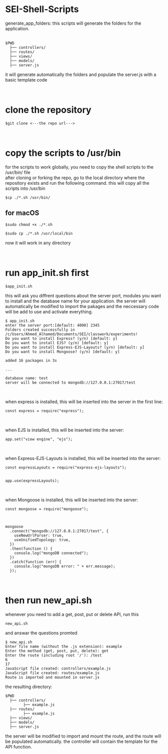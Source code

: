 # SEI-Shell-Scripts

generate_app_folders: this scripts will generate the folders for the application.<br><br>

```
$PWD
  ├── controllers/
  ├── routes/
  ├── views/
  ├── models/
  ├── server.js
```

it will generate automatically the folders and populate the server.js with a basic template code

<br>

# clone the repository

```
$git clone <---the repo url--->
```

<br>

# copy the scripts to /usr/bin

for the scripts to work globally, you need to copy the shell scripts to the /usr/bin/ file<br>
after cloning or forking the repo, go to the local directory where the repository exists and run the following command. this will copy all the scripts into /usr/bin

```
$cp ./*.sh /usr/bin/
```

## for macOS

```
$sudo chmod +x ./*.sh

$sudo cp ./*.sh /usr/local/bin
```

now it will work in any directory

<br>

# run app_init.sh first

```
$app_init.sh
```

this will ask you diffrent questions about the server port, modules you want to install and the database name for your application. the server will automatically be modified to import the pakages and the neccessary code will be add to use and activate everything.

```
$ app_init.sh
enter the server port:[default: 4000] 2345
Folders created successfully in /c/Users/Ahmed_Alhamed/Documents/SEI/classwork/experiments!
Do you want to install Express? (y/n) [default: y]
Do you want to install EJS? (y/n) [default: y]
Do you want to install Express-EJS-Layouts? (y/n) [default: y]
Do you want to install Mongoose? (y/n) [default: y]

added 16 packages in 3s

...

database name: test
server will be connected to mongodb://127.0.0.1:27017/test
```

<br>

when express is installed, this will be inserted into the server in the first line:

```
const express = require("express");
```

<br>

when EJS is installed, this will be inserted into the server:

```
app.set("view engine", "ejs");
```

<br>

when Express-EJS-Layouts is installed, this will be inserted into the server:

```
const expressLayouts = require("express-ejs-layouts");


app.use(expressLayouts);
```

<br>

when Mongoose is installed, this will be inserted into the server:

```
const mongoose = require("mongoose");



mongoose
  .connect("mongodb://127.0.0.1:27017/test", {
    useNewUrlParser: true,
    useUnifiedTopology: true,
  })
  .then(function () {
    console.log("mongoDB connected");
  })
  .catch(function (err) {
    console.log("mongoDB error: " + err.message);
  });
```

<br>

# then run new_api.sh

whenever you need to add a get, post, put or delete API, run this

```
new_api.sh
```

and answar the questions promted

```
$ new_api.sh
Enter file name (without the .js extension): example
Enter the method (get, post, put, delete): get
Enter the route (including root '/'): /test
6
17
JavaScript file created: controllers/example.js
JavaScript file created: routes/example.js
Route is imported and mounted in server.js
```

the resulting directory:

```
$PWD
  ├── controllers/
        ├── example.js
  ├── routes/
        ├── example.js
  ├── views/
  ├── models/
  ├── server.js
```

the server will be modified to import and mount the route, and the route will be populated automatically. the controller will contain the template for the API function.
